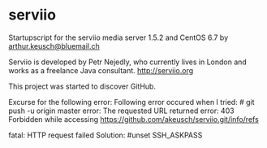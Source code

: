 # serviio
Startupscript for the serviio media server 1.5.2 and CentOS 6.7 by arthur.keusch@bluemail.ch

Serviio is developed by Petr Nejedly, who currently lives in London and works as a freelance Java consultant.
http://serviio.org

This project was started to discover GitHub.

Excurse for the following error:
Following error occured when I tried: # git push -u origin master
error: The requested URL returned error: 403 Forbidden while accessing https://github.com/akeusch/serviio.git/info/refs

fatal: HTTP request failed
Solution: #unset SSH_ASKPASS

